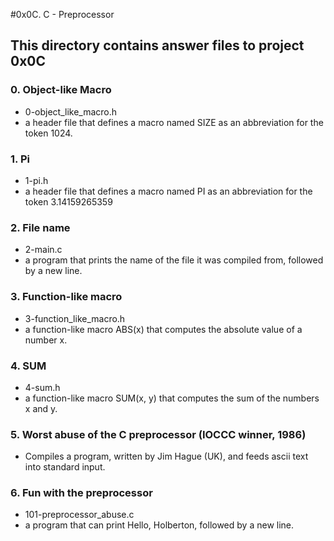 #0x0C. C - Preprocessor
## This directory contains answer files to project 0x0C

### 0. Object-like Macro
* 0-object_like_macro.h
* a header file that defines a macro named SIZE as an abbreviation for the token 1024.

### 1. Pi
* 1-pi.h
* a header file that defines a macro named PI as an abbreviation for the token 3.14159265359

### 2. File name
* 2-main.c
* a program that prints the name of the file it was compiled from, followed by a new line.

### 3. Function-like macro
* 3-function_like_macro.h
* a function-like macro ABS(x) that computes the absolute value of a number x.

### 4. SUM
* 4-sum.h
* a function-like macro SUM(x, y) that computes the sum of the numbers x and y.

### 5. Worst abuse of the C preprocessor (IOCCC winner, 1986)
* Compiles a program, written by Jim Hague (UK), and feeds ascii text into standard input.

### 6. Fun with the preprocessor
* 101-preprocessor_abuse.c
* a program that can print Hello, Holberton, followed by a new line.